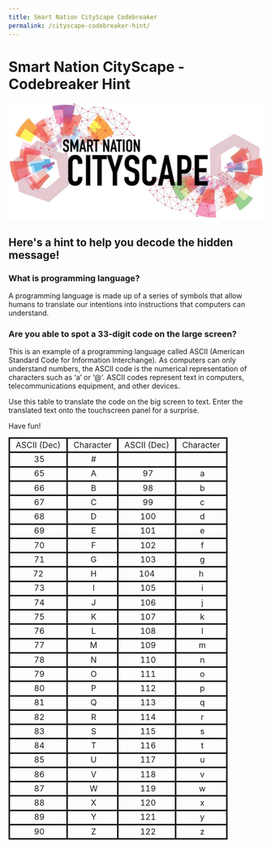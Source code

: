```yaml
---
title: Smart Nation CityScape Codebreaker
permalink: /cityscape-codebreaker-hint/
---
```

# Smart Nation CityScape - Codebreaker Hint


![Smart Nation Cityscape logo](/images/pages/smart-nation-cityscape-logo.jpg)<br>


## Here's a hint to help you decode the hidden message!

### What is programming language?
A programming language is made up of a series of symbols that allow humans to translate our intentions into instructions that computers can understand.

### Are you able to spot a 33-digit code on the large screen?
This is an example of a programming language called ASCII (American Standard Code for Information Interchange). As computers can only understand numbers, the ASCII code is the numerical representation of characters such as ‘a’ or ‘@’. ASCII codes represent text in computers, telecommunications equipment, and other devices.

Use this table to translate the code on the big screen to text. Enter the translated text onto the touchscreen panel for a surprise.

Have fun!

<table>
    <tbody>
        <tr>
            <td style="border-style: solid; text-align: center;"><span style="font-size: 16px;">&nbsp;ASCII (Dec)&nbsp;</span></td>
            <td style="border-style: solid; text-align: center;"><span style="font-size: 16px;">&nbsp;Character&nbsp;</span></td>
            <td style="border-style: solid; text-align: center;"><span style="font-size: 16px;">&nbsp;ASCII (Dec)&nbsp;</span></td>
            <td style="border-style: solid; text-align: center;"><span style="font-size: 16px;">&nbsp;Character&nbsp;</span></td>
        </tr>
        <tr>
            <td style="border-style: solid; text-align: center;"><span style="font-size: 16px;">&nbsp;35</span></td>
            <td style="border-style: solid; text-align: center;"><span style="font-size: 16px;">&nbsp;#</span></td>
            <td style="border-style: solid; text-align: center;"><span style="font-size: 16px;">&nbsp;</span></td>
            <td style="border-style: solid; text-align: center;"><span style="font-size: 16px;">&nbsp;</span></td>
        </tr>
        <tr>
            <td style="border-style: solid; text-align: center;"><span style="font-size: 16px;">&nbsp;65</span></td>
            <td style="border-style: solid; text-align: center;"><span style="font-size: 16px;">&nbsp;A</span></td>
            <td style="border-style: solid; text-align: center;"><span style="font-size: 16px;">&nbsp;97</span></td>
            <td style="border-style: solid; text-align: center;"><span style="font-size: 16px;">&nbsp;a</span></td>
        </tr>
        <tr>
            <td style="border-style: solid; text-align: center;"><span style="font-size: 16px;">&nbsp;66</span></td>
            <td style="border-style: solid; text-align: center;"><span style="font-size: 16px;">&nbsp;B</span></td>
            <td style="border-style: solid; text-align: center;"><span style="font-size: 16px;">&nbsp;98</span></td>
            <td style="border-style: solid; text-align: center;"><span style="font-size: 16px;">&nbsp;b</span></td>
        </tr>
        <tr>
            <td style="border-style: solid; text-align: center;"><span style="font-size: 16px;">&nbsp;67</span></td>
            <td style="border-style: solid; text-align: center;"><span style="font-size: 16px;">&nbsp;C</span></td>
            <td style="border-style: solid; text-align: center;"><span style="font-size: 16px;">&nbsp;99</span></td>
            <td style="border-style: solid; text-align: center;"><span style="font-size: 16px;">&nbsp;c</span></td>
        </tr>
        <tr>
            <td style="border-style: solid; text-align: center;"><span style="font-size: 16px;">&nbsp;68</span></td>
            <td style="border-style: solid; text-align: center;"><span style="font-size: 16px;">&nbsp;D</span></td>
            <td style="border-style: solid; text-align: center;"><span style="font-size: 16px;">&nbsp;100</span></td>
            <td style="border-style: solid; text-align: center;"><span style="font-size: 16px;">&nbsp;d</span></td>
        </tr>
        <tr>
            <td style="border-style: solid; text-align: center;"><span style="font-size: 16px;">&nbsp;69</span></td>
            <td style="border-style: solid; text-align: center;"><span style="font-size: 16px;">&nbsp;E</span></td>
            <td style="border-style: solid; text-align: center;"><span style="font-size: 16px;">&nbsp;101</span></td>
            <td style="border-style: solid; text-align: center;"><span style="font-size: 16px;">&nbsp;e</span></td>
        </tr>
        <tr>
            <td style="border-style: solid; text-align: center;"><span style="font-size: 16px;">&nbsp;70</span></td>
            <td style="border-style: solid; text-align: center;"><span style="font-size: 16px;">&nbsp;F</span></td>
            <td style="border-style: solid; text-align: center;"><span style="font-size: 16px;">&nbsp;102</span></td>
            <td style="border-style: solid; text-align: center;"><span style="font-size: 16px;">&nbsp;f</span></td>
        </tr>
        <tr>
            <td style="border-style: solid; text-align: center;"><span style="font-size: 16px;">&nbsp;71</span></td>
            <td style="border-style: solid; text-align: center;"><span style="font-size: 16px;">&nbsp;G</span></td>
            <td style="border-style: solid; text-align: center;"><span style="font-size: 16px;">&nbsp;103</span></td>
            <td style="border-style: solid; text-align: center;"><span style="font-size: 16px;">&nbsp;g</span></td>
        </tr>
        <tr>
            <td style="border-style: solid; text-align: center;"><span style="font-size: 16px;">72</span></td>
            <td style="border-style: solid; text-align: center;"><span style="font-size: 16px;">&nbsp;H</span></td>
            <td style="border-style: solid; text-align: center;"><span style="font-size: 16px;">104</span></td>
            <td style="border-style: solid; text-align: center;"><span style="font-size: 16px;">h</span></td>
        </tr>
        <tr>
            <td style="border-style: solid; text-align: center;"><span style="font-size: 16px;">&nbsp;73</span></td>
            <td style="border-style: solid; text-align: center;"><span style="font-size: 16px;">&nbsp;I</span></td>
            <td style="border-style: solid; text-align: center;"><span style="font-size: 16px;">&nbsp;105</span></td>
            <td style="border-style: solid; text-align: center;"><span style="font-size: 16px;">&nbsp;i</span></td>
        </tr>
        <tr>
            <td style="border-style: solid; text-align: center;"><span style="font-size: 16px;">&nbsp;74</span></td>
            <td style="border-style: solid; text-align: center;"><span style="font-size: 16px;">&nbsp;J</span></td>
            <td style="border-style: solid; text-align: center;"><span style="font-size: 16px;">&nbsp;106</span></td>
            <td style="border-style: solid; text-align: center;"><span style="font-size: 16px;">&nbsp;j</span></td>
        </tr>
        <tr>
            <td style="border-style: solid; text-align: center;"><span style="font-size: 16px;">&nbsp;75</span></td>
            <td style="border-style: solid; text-align: center;"><span style="font-size: 16px;">&nbsp;K</span></td>
            <td style="border-style: solid; text-align: center;"><span style="font-size: 16px;">&nbsp;107</span></td>
            <td style="border-style: solid; text-align: center;"><span style="font-size: 16px;">&nbsp;k</span></td>
        </tr>
        <tr>
            <td style="border-style: solid; text-align: center;"><span style="font-size: 16px;">&nbsp;76</span></td>
            <td style="border-style: solid; text-align: center;"><span style="font-size: 16px;">&nbsp;L</span></td>
            <td style="border-style: solid; text-align: center;"><span style="font-size: 16px;">&nbsp;108</span></td>
            <td style="border-style: solid; text-align: center;"><span style="font-size: 16px;">&nbsp;l</span></td>
        </tr>
        <tr>
            <td style="border-style: solid; text-align: center;"><span style="font-size: 16px;">&nbsp;77</span></td>
            <td style="border-style: solid; text-align: center;"><span style="font-size: 16px;">&nbsp;M</span></td>
            <td style="border-style: solid; text-align: center;"><span style="font-size: 16px;">&nbsp;109</span></td>
            <td style="border-style: solid; text-align: center;"><span style="font-size: 16px;">&nbsp;m</span></td>
        </tr>
        <tr>
            <td style="border-style: solid; text-align: center;"><span style="font-size: 16px;">&nbsp;78</span></td>
            <td style="border-style: solid; text-align: center;"><span style="font-size: 16px;">&nbsp;N</span></td>
            <td style="border-style: solid; text-align: center;"><span style="font-size: 16px;">&nbsp;110</span></td>
            <td style="border-style: solid; text-align: center;"><span style="font-size: 16px;">&nbsp;n</span></td>
        </tr>
        <tr>
            <td style="border-style: solid; text-align: center;"><span style="font-size: 16px;">&nbsp;79</span></td>
            <td style="border-style: solid; text-align: center;"><span style="font-size: 16px;">&nbsp;O</span></td>
            <td style="border-style: solid; text-align: center;"><span style="font-size: 16px;">&nbsp;111</span></td>
            <td style="border-style: solid; text-align: center;"><span style="font-size: 16px;">&nbsp;o</span></td>
        </tr>
        <tr>
            <td style="border-style: solid; text-align: center;"><span style="font-size: 16px;">&nbsp;80</span></td>
            <td style="border-style: solid; text-align: center;"><span style="font-size: 16px;">&nbsp;P</span></td>
            <td style="border-style: solid; text-align: center;"><span style="font-size: 16px;">&nbsp;112</span></td>
            <td style="border-style: solid; text-align: center;"><span style="font-size: 16px;">&nbsp;p</span></td>
        </tr>
        <tr>
            <td style="border-style: solid; text-align: center;"><span style="font-size: 16px;">&nbsp;81</span></td>
            <td style="border-style: solid; text-align: center;"><span style="font-size: 16px;">&nbsp;Q</span></td>
            <td style="border-style: solid; text-align: center;"><span style="font-size: 16px;">&nbsp;113</span></td>
            <td style="border-style: solid; text-align: center;"><span style="font-size: 16px;">&nbsp;q</span></td>
        </tr>
        <tr>
            <td style="border-style: solid; text-align: center;"><span style="font-size: 16px;">&nbsp;82</span></td>
            <td style="border-style: solid; text-align: center;"><span style="font-size: 16px;">&nbsp;R</span></td>
            <td style="border-style: solid; text-align: center;"><span style="font-size: 16px;">&nbsp;114</span></td>
            <td style="border-style: solid; text-align: center;"><span style="font-size: 16px;">&nbsp;r</span></td>
        </tr>
        <tr>
            <td style="border-style: solid; text-align: center;"><span style="font-size: 16px;">&nbsp;83</span></td>
            <td style="border-style: solid; text-align: center;"><span style="font-size: 16px;">&nbsp;S</span></td>
            <td style="border-style: solid; text-align: center;"><span style="font-size: 16px;">&nbsp;115</span></td>
            <td style="border-style: solid; text-align: center;"><span style="font-size: 16px;">&nbsp;s</span></td>
        </tr>
        <tr>
            <td style="border-style: solid; text-align: center;"><span style="font-size: 16px;">&nbsp;84</span></td>
            <td style="border-style: solid; text-align: center;"><span style="font-size: 16px;">&nbsp;T</span></td>
            <td style="border-style: solid; text-align: center;"><span style="font-size: 16px;">&nbsp;116</span></td>
            <td style="border-style: solid; text-align: center;"><span style="font-size: 16px;">&nbsp;t</span></td>
        </tr>
        <tr>
            <td style="border-style: solid; text-align: center;"><span style="font-size: 16px;">&nbsp;85</span></td>
            <td style="border-style: solid; text-align: center;"><span style="font-size: 16px;">&nbsp;U</span></td>
            <td style="border-style: solid; text-align: center;"><span style="font-size: 16px;">&nbsp;117</span></td>
            <td style="border-style: solid; text-align: center;"><span style="font-size: 16px;">&nbsp;u</span></td>
        </tr>
        <tr>
            <td style="border-style: solid; text-align: center;"><span style="font-size: 16px;">&nbsp;86</span></td>
            <td style="border-style: solid; text-align: center;"><span style="font-size: 16px;">&nbsp;V</span></td>
            <td style="border-style: solid; text-align: center;"><span style="font-size: 16px;">&nbsp;118</span></td>
            <td style="border-style: solid; text-align: center;"><span style="font-size: 16px;">&nbsp;v</span></td>
        </tr>
        <tr>
            <td style="border-style: solid; text-align: center;"><span style="font-size: 16px;">&nbsp;87</span></td>
            <td style="border-style: solid; text-align: center;"><span style="font-size: 16px;">&nbsp;W</span></td>
            <td style="border-style: solid; text-align: center;"><span style="font-size: 16px;">&nbsp;119</span></td>
            <td style="border-style: solid; text-align: center;"><span style="font-size: 16px;">&nbsp;w</span></td>
        </tr>
        <tr>
            <td style="border-style: solid; text-align: center;"><span style="font-size: 16px;">&nbsp;88</span></td>
            <td style="border-style: solid; text-align: center;"><span style="font-size: 16px;">&nbsp;X</span></td>
            <td style="border-style: solid; text-align: center;"><span style="font-size: 16px;">&nbsp;120</span></td>
            <td style="border-style: solid; text-align: center;"><span style="font-size: 16px;">&nbsp;x</span></td>
        </tr>
        <tr>
            <td style="border-style: solid; text-align: center;"><span style="font-size: 16px;">&nbsp;89</span></td>
            <td style="border-style: solid; text-align: center;"><span style="font-size: 16px;">&nbsp;Y</span></td>
            <td style="border-style: solid; text-align: center;"><span style="font-size: 16px;">&nbsp;121</span></td>
            <td style="border-style: solid; text-align: center;"><span style="font-size: 16px;">&nbsp;y</span></td>
        </tr>
        <tr>
            <td style="border-style: solid; text-align: center;"><span style="font-size: 16px;">&nbsp;90</span></td>
            <td style="border-style: solid; text-align: center;"><span style="font-size: 16px;">&nbsp;Z</span></td>
            <td style="border-style: solid; text-align: center;"><span style="font-size: 16px;">&nbsp;122</span></td>
            <td style="border-style: solid; text-align: center;"><span style="font-size: 16px;">&nbsp;z</span></td>
        </tr>
    </tbody>
</table>